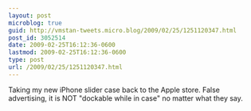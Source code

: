 ```yaml
---
layout: post
microblog: true
guid: http://vmstan-tweets.micro.blog/2009/02/25/1251120347.html
post_id: 3052514
date: 2009-02-25T16:12:36-0600
lastmod: 2009-02-25T16:12:36-0600
type: post
url: /2009/02/25/1251120347.html
---
```

Taking my new iPhone slider case back to the Apple store. False advertising, it is NOT "dockable while in case" no matter what they say.
